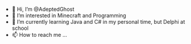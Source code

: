 - 👋 Hi, I’m @AdeptedGhost
- 👀 I’m interested in Minecraft and Programming
- 🌱 I’m currently learning Java and C# in my personal time, but Delphi at school
- 📫 How to reach me ...

<!---
AdeptedGhost/AdeptedGhost is a ✨ special ✨ repository because its `README.md` (this file) appears on your GitHub profile.
You can click the Preview link to take a look at your changes.
--->
